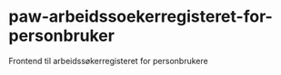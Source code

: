 # paw-arbeidssoekerregisteret-for-personbruker
Frontend til arbeidssøkerregisteret for personbrukere
